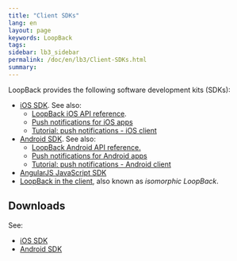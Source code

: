 ```yaml
---
title: "Client SDKs"
lang: en
layout: page
keywords: LoopBack
tags:
sidebar: lb3_sidebar
permalink: /doc/en/lb3/Client-SDKs.html
summary:
---
```


LoopBack provides the following software development kits (SDKs):

* [iOS SDK](iOS-SDK.html). See also:
  * [LoopBack iOS API reference](http://apidocs.strongloop.com/loopback-clients/ios/api/annotated.html).
  * [Push notifications for iOS apps](Push-notifications-for-iOS-apps.html)
  * [Tutorial: push notifications - iOS client](Push-notifications-for-iOS-apps.html)
* [Android SDK](Android-SDK.html). See also:
  * [LoopBack Android API reference.](http://apidocs.strongloop.com/loopback-android/api/index.html)
  * [Push notifications for Android apps](Push-notifications-for-Android-apps.html)
  * [Tutorial: push notifications - Android client](Push-notifications-for-Android-apps.html)
* [AngularJS JavaScript SDK](AngularJS-JavaScript-SDK.html)
* [LoopBack in the client](LoopBack-in-the-client.html), also known as _isomorphic LoopBack_.

## Downloads

See:

* [iOS SDK](iOS-SDK.html)
* [Android SDK](Android-SDK.html)